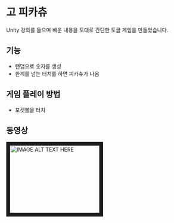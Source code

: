 # 고 피카츄

Unity 강의를 들으며 배운 내용을 토대로 간단한 토글 게임을 만들었습니다.

## 기능

- 랜덤으로 숫자를 생성
- 한계를 넘는 터치를 하면 피카츄가 나옴

## 게임 플레이 방법

- 포켓볼을 터치

## 동영상

<a href="http://www.youtube.com/watch?feature=player_embedded&v=bD5kvn6xTy4" target="_blank"><img src="http://img.youtube.com/vi/bD5kvn6xTy4/0.jpg" 
alt="IMAGE ALT TEXT HERE" width="240" height="180" border="10" /></a>
